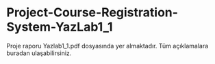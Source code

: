 # Project-Course-Registration-System-YazLab1_1
Proje raporu Yazlab1_1.pdf dosyasında yer almaktadır. Tüm açıklamalara buradan ulaşabilirsiniz.
 
